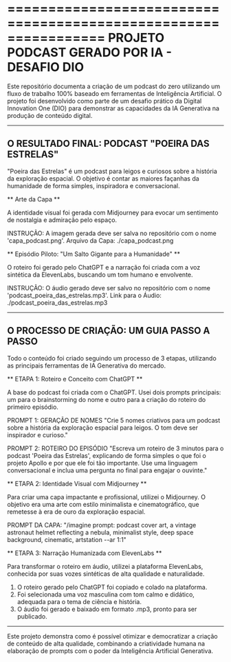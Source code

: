 ================================================================
PROJETO PODCAST GERADO POR IA - DESAFIO DIO
================================================================

Este repositório documenta a criação de um podcast do zero utilizando um fluxo de trabalho 100% baseado em ferramentas de Inteligência Artificial. O projeto foi desenvolvido como parte de um desafio prático da Digital Innovation One (DIO) para demonstrar as capacidades da IA Generativa na produção de conteúdo digital.

----------------------------------------------------------------
O RESULTADO FINAL: PODCAST "POEIRA DAS ESTRELAS"
----------------------------------------------------------------

"Poeira das Estrelas" é um podcast para leigos e curiosos sobre a história da exploração espacial. O objetivo é contar as maiores façanhas da humanidade de forma simples, inspiradora e conversacional.


** Arte da Capa **

A identidade visual foi gerada com Midjourney para evocar um sentimento de nostalgia e admiração pelo espaço.

INSTRUÇÃO: A imagem gerada deve ser salva no repositório com o nome 'capa_podcast.png'.
Arquivo da Capa: ./capa_podcast.png


** Episódio Piloto: "Um Salto Gigante para a Humanidade" **

O roteiro foi gerado pelo ChatGPT e a narração foi criada com a voz sintética da ElevenLabs, buscando um tom humano e envolvente.

INSTRUÇÃO: O áudio gerado deve ser salvo no repositório com o nome 'podcast_poeira_das_estrelas.mp3'.
Link para o Áudio: ./podcast_poeira_das_estrelas.mp3


----------------------------------------------------------------
O PROCESSO DE CRIAÇÃO: UM GUIA PASSO A PASSO
----------------------------------------------------------------

Todo o conteúdo foi criado seguindo um processo de 3 etapas, utilizando as principais ferramentas de IA Generativa do mercado.

** ETAPA 1: Roteiro e Conceito com ChatGPT **

A base do podcast foi criada com o ChatGPT. Usei dois prompts principais: um para o brainstorming do nome e outro para a criação do roteiro do primeiro episódio.

PROMPT 1: GERAÇÃO DE NOMES
"Crie 5 nomes criativos para um podcast sobre a história da exploração espacial para leigos. O tom deve ser inspirador e curioso."

PROMPT 2: ROTEIRO DO EPISÓDIO
"Escreva um roteiro de 3 minutos para o podcast 'Poeira das Estrelas', explicando de forma simples o que foi o projeto Apollo e por que ele foi tão importante. Use uma linguagem conversacional e inclua uma pergunta no final para engajar o ouvinte."


** ETAPA 2: Identidade Visual com Midjourney **

Para criar uma capa impactante e profissional, utilizei o Midjourney. O objetivo era uma arte com estilo minimalista e cinematográfico, que remetesse à era de ouro da exploração espacial.

PROMPT DA CAPA:
"/imagine prompt: podcast cover art, a vintage astronaut helmet reflecting a nebula, minimalist style, deep space background, cinematic, artstation --ar 1:1"


** ETAPA 3: Narração Humanizada com ElevenLabs **

Para transformar o roteiro em áudio, utilizei a plataforma ElevenLabs, conhecida por suas vozes sintéticas de alta qualidade e naturalidade.

1. O roteiro gerado pelo ChatGPT foi copiado e colado na plataforma.
2. Foi selecionada uma voz masculina com tom calmo e didático, adequada para o tema de ciência e história.
3. O áudio foi gerado e baixado em formato .mp3, pronto para ser publicado.

----------------------------------------------------------------

Este projeto demonstra como é possível otimizar e democratizar a criação de conteúdo de alta qualidade, combinando a criatividade humana na elaboração de prompts com o poder da Inteligência Artificial Generativa.
